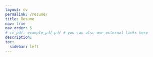 ```yaml
---
layout: cv
permalink: /resume/
title: Resume
nav: true
nav_order: 5
# cv_pdf: example_pdf.pdf # you can also use external links here
description:
toc:
  sidebar: left
---
```

